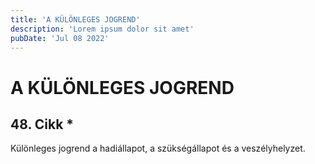 ```yaml
---
title: 'A KÜLÖNLEGES JOGREND'
description: 'Lorem ipsum dolor sit amet'
pubDate: 'Jul 08 2022'
---
```


# A KÜLÖNLEGES JOGREND

## 48. Cikk *
Különleges jogrend a hadiállapot, a szükségállapot és a veszélyhelyzet.
